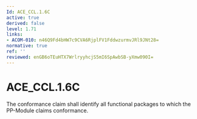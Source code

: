 ```yaml
---
Id: ACE_CCL.1.6C
active: true
derived: false
level: 1.71
links:
- ACOM-010: n46Q9Fd4bHW7c9CVA6RjplFV1FddwzurmvJRl9JNt28=
normative: true
ref: ''
reviewed: enGB6oTEuHTX7WrlryyhcjS5mI6SpAwbSB-yXmw090I=
---
```


# ACE_CCL.1.6C

The conformance claim shall identify all functional packages to which the PP-Module claims conformance.